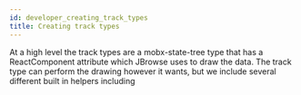 ```yaml
---
id: developer_creating_track_types
title: Creating track types
---
```


At a high level the track types are a mobx-state-tree type that has a
ReactComponent attribute which JBrowse uses to draw the data. The track type
can perform the drawing however it wants, but we include several different
built in helpers including
